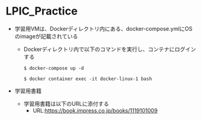 # LPIC_Practice

- 学習用VMは、Dockerディレクトリ内にある、docker-compose.ymlにOSのimageが記載されている
  - Dockerディレクトリ内で以下のコマンドを実行し、コンテナにログインする
    ```
    $ docker-compose up -d

    $ docker container exec -it docker-linux-1 bash
    ```

- 学習用書籍
  - 学習用書籍は以下のURLに添付する
    - URL:https://book.impress.co.jp/books/1119101009
